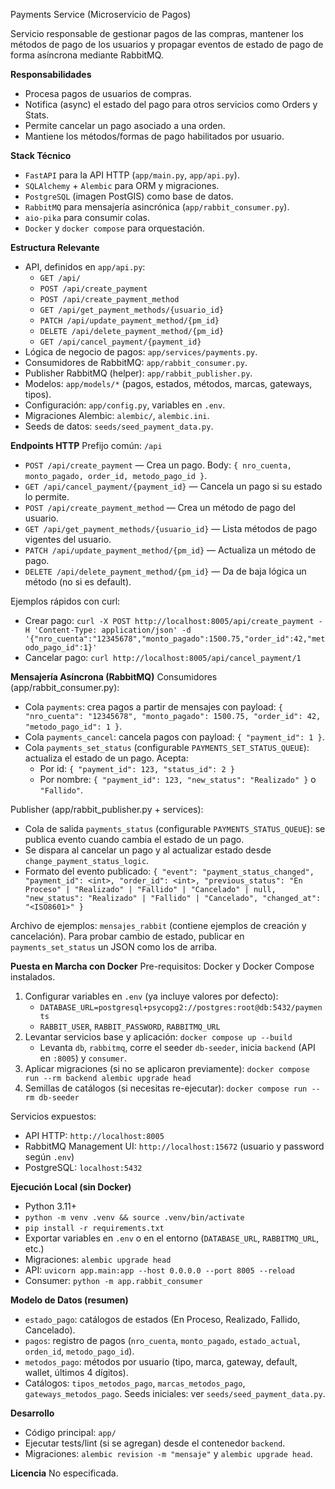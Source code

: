 Payments Service (Microservicio de Pagos)

Servicio responsable de gestionar pagos de las compras, mantener los métodos de pago de los usuarios y propagar eventos de estado de pago de forma asíncrona mediante RabbitMQ.

**Responsabilidades**
- Procesa pagos de usuarios de compras.
- Notifica (async) el estado del pago para otros servicios como Orders y Stats.
- Permite cancelar un pago asociado a una orden.
- Mantiene los métodos/formas de pago habilitados por usuario.

**Stack Técnico**
- `FastAPI` para la API HTTP (`app/main.py`, `app/api.py`).
- `SQLAlchemy` + `Alembic` para ORM y migraciones.
- `PostgreSQL` (imagen PostGIS) como base de datos.
- `RabbitMQ` para mensajería asincrónica (`app/rabbit_consumer.py`).
- `aio-pika` para consumir colas.
- `Docker` y `docker compose` para orquestación.

**Estructura Relevante**
- API, definidos en `app/api.py`:
  - `GET /api/`
  - `POST /api/create_payment`
  - `POST /api/create_payment_method`
  - `GET /api/get_payment_methods/{usuario_id}`
  - `PATCH /api/update_payment_method/{pm_id}`
  - `DELETE /api/delete_payment_method/{pm_id}`
  - `GET /api/cancel_payment/{payment_id}`
- Lógica de negocio de pagos: `app/services/payments.py`.
- Consumidores de RabbitMQ: `app/rabbit_consumer.py`.
- Publisher RabbitMQ (helper): `app/rabbit_publisher.py`.
- Modelos: `app/models/*` (pagos, estados, métodos, marcas, gateways, tipos).
- Configuración: `app/config.py`, variables en `.env`.
- Migraciones Alembic: `alembic/`, `alembic.ini`.
- Seeds de datos: `seeds/seed_payment_data.py`.

**Endpoints HTTP**
Prefijo común: `/api`
- `POST /api/create_payment` — Crea un pago. Body: `{ nro_cuenta, monto_pagado, order_id, metodo_pago_id }`.
- `GET /api/cancel_payment/{payment_id}` — Cancela un pago si su estado lo permite.
- `POST /api/create_payment_method` — Crea un método de pago del usuario.
- `GET /api/get_payment_methods/{usuario_id}` — Lista métodos de pago vigentes del usuario.
- `PATCH /api/update_payment_method/{pm_id}` — Actualiza un método de pago.
- `DELETE /api/delete_payment_method/{pm_id}` — Da de baja lógica un método (no si es default).

Ejemplos rápidos con curl:
- Crear pago: `curl -X POST http://localhost:8005/api/create_payment -H 'Content-Type: application/json' -d '{"nro_cuenta":"12345678","monto_pagado":1500.75,"order_id":42,"metodo_pago_id":1}'`
- Cancelar pago: `curl http://localhost:8005/api/cancel_payment/1`

**Mensajería Asíncrona (RabbitMQ)**
Consumidores (app/rabbit_consumer.py):
- Cola `payments`: crea pagos a partir de mensajes con payload: `{ "nro_cuenta": "12345678", "monto_pagado": 1500.75, "order_id": 42, "metodo_pago_id": 1 }`.
- Cola `payments_cancel`: cancela pagos con payload: `{ "payment_id": 1 }`.
- Cola `payments_set_status` (configurable `PAYMENTS_SET_STATUS_QUEUE`): actualiza el estado de un pago. Acepta:
  - Por id: `{ "payment_id": 123, "status_id": 2 }`
  - Por nombre: `{ "payment_id": 123, "new_status": "Realizado" }` o `"Fallido"`.

Publisher (app/rabbit_publisher.py + services):
- Cola de salida `payments_status` (configurable `PAYMENTS_STATUS_QUEUE`): se publica evento cuando cambia el estado de un pago.
- Se dispara al cancelar un pago y al actualizar estado desde `change_payment_status_logic`.
- Formato del evento publicado:
  `{
    "event": "payment_status_changed",
    "payment_id": <int>,
    "order_id": <int>,
    "previous_status": "En Proceso" | "Realizado" | "Fallido" | "Cancelado" | null,
    "new_status": "Realizado" | "Fallido" | "Cancelado",
    "changed_at": "<ISO8601>"
  }`

Archivo de ejemplos: `mensajes_rabbit` (contiene ejemplos de creación y cancelación). Para probar cambio de estado, publicar en `payments_set_status` un JSON como los de arriba.

**Puesta en Marcha con Docker**
Pre-requisitos: Docker y Docker Compose instalados.
1) Configurar variables en `.env` (ya incluye valores por defecto):
   - `DATABASE_URL=postgresql+psycopg2://postgres:root@db:5432/payments`
   - `RABBIT_USER`, `RABBIT_PASSWORD`, `RABBITMQ_URL`
2) Levantar servicios base y aplicación: `docker compose up --build`
   - Levanta `db`, `rabbitmq`, corre el seeder `db-seeder`, inicia `backend` (API en `:8005`) y `consumer`.
3) Aplicar migraciones (si no se aplicaron previamente): `docker compose run --rm backend alembic upgrade head`
4) Semillas de catálogos (si necesitas re-ejecutar): `docker compose run --rm db-seeder`

Servicios expuestos:
- API HTTP: `http://localhost:8005`
- RabbitMQ Management UI: `http://localhost:15672` (usuario y password según `.env`)
- PostgreSQL: `localhost:5432`

**Ejecución Local (sin Docker)**
- Python 3.11+
- `python -m venv .venv && source .venv/bin/activate`
- `pip install -r requirements.txt`
- Exportar variables en `.env` o en el entorno (`DATABASE_URL`, `RABBITMQ_URL`, etc.)
- Migraciones: `alembic upgrade head`
- API: `uvicorn app.main:app --host 0.0.0.0 --port 8005 --reload`
- Consumer: `python -m app.rabbit_consumer`

**Modelo de Datos (resumen)**
- `estado_pago`: catálogos de estados (En Proceso, Realizado, Fallido, Cancelado).
- `pagos`: registro de pagos (`nro_cuenta`, `monto_pagado`, `estado_actual`, `orden_id`, `metodo_pago_id`).
- `metodos_pago`: métodos por usuario (tipo, marca, gateway, default, wallet, últimos 4 dígitos).
- Catálogos: `tipos_metodos_pago`, `marcas_metodos_pago`, `gateways_metodos_pago`.
Seeds iniciales: ver `seeds/seed_payment_data.py`.

**Desarrollo**
- Código principal: `app/`
- Ejecutar tests/lint (si se agregan) desde el contenedor `backend`.
- Migraciones: `alembic revision -m "mensaje"` y `alembic upgrade head`.

**Licencia**
No especificada.
